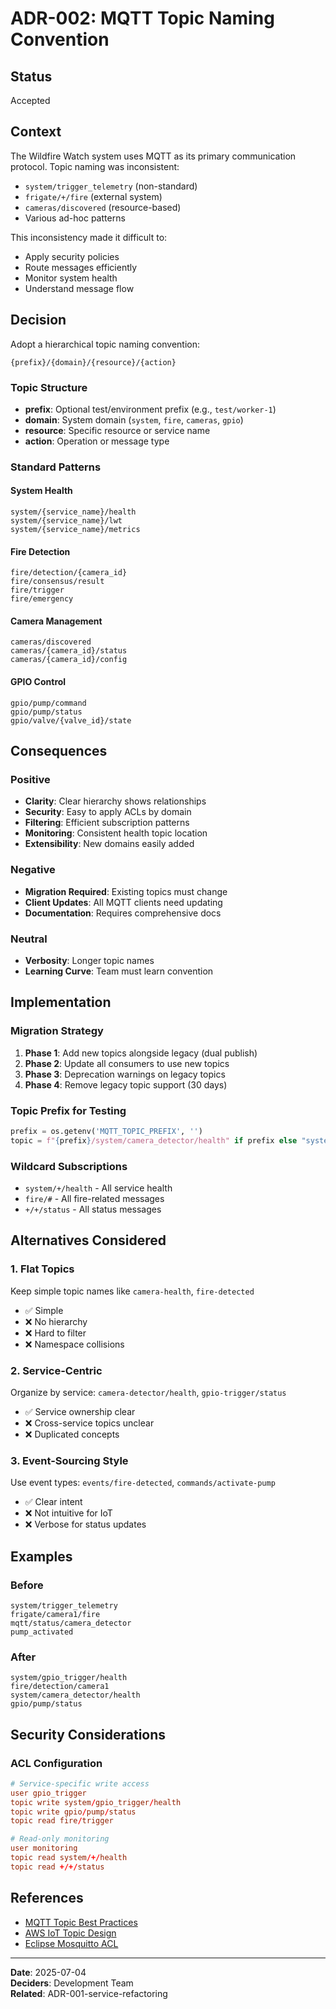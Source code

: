 # ADR-002: MQTT Topic Naming Convention

## Status
Accepted

## Context
The Wildfire Watch system uses MQTT as its primary communication protocol. Topic naming was inconsistent:
- `system/trigger_telemetry` (non-standard)
- `frigate/+/fire` (external system)
- `cameras/discovered` (resource-based)
- Various ad-hoc patterns

This inconsistency made it difficult to:
- Apply security policies
- Route messages efficiently  
- Monitor system health
- Understand message flow

## Decision
Adopt a hierarchical topic naming convention:

```
{prefix}/{domain}/{resource}/{action}
```

### Topic Structure
- **prefix**: Optional test/environment prefix (e.g., `test/worker-1`)
- **domain**: System domain (`system`, `fire`, `cameras`, `gpio`)
- **resource**: Specific resource or service name
- **action**: Operation or message type

### Standard Patterns

#### System Health
```
system/{service_name}/health
system/{service_name}/lwt
system/{service_name}/metrics
```

#### Fire Detection
```
fire/detection/{camera_id}
fire/consensus/result
fire/trigger
fire/emergency
```

#### Camera Management
```
cameras/discovered
cameras/{camera_id}/status
cameras/{camera_id}/config
```

#### GPIO Control
```
gpio/pump/command
gpio/pump/status
gpio/valve/{valve_id}/state
```

## Consequences

### Positive
- **Clarity**: Clear hierarchy shows relationships
- **Security**: Easy to apply ACLs by domain
- **Filtering**: Efficient subscription patterns
- **Monitoring**: Consistent health topic location
- **Extensibility**: New domains easily added

### Negative  
- **Migration Required**: Existing topics must change
- **Client Updates**: All MQTT clients need updating
- **Documentation**: Requires comprehensive docs

### Neutral
- **Verbosity**: Longer topic names
- **Learning Curve**: Team must learn convention

## Implementation

### Migration Strategy
1. **Phase 1**: Add new topics alongside legacy (dual publish)
2. **Phase 2**: Update all consumers to use new topics
3. **Phase 3**: Deprecation warnings on legacy topics
4. **Phase 4**: Remove legacy topic support (30 days)

### Topic Prefix for Testing
```python
prefix = os.getenv('MQTT_TOPIC_PREFIX', '')
topic = f"{prefix}/system/camera_detector/health" if prefix else "system/camera_detector/health"
```

### Wildcard Subscriptions
- `system/+/health` - All service health
- `fire/#` - All fire-related messages
- `+/+/status` - All status messages

## Alternatives Considered

### 1. Flat Topics
Keep simple topic names like `camera-health`, `fire-detected`
- ✅ Simple
- ❌ No hierarchy
- ❌ Hard to filter
- ❌ Namespace collisions

### 2. Service-Centric
Organize by service: `camera-detector/health`, `gpio-trigger/status`
- ✅ Service ownership clear
- ❌ Cross-service topics unclear
- ❌ Duplicated concepts

### 3. Event-Sourcing Style
Use event types: `events/fire-detected`, `commands/activate-pump`
- ✅ Clear intent
- ❌ Not intuitive for IoT
- ❌ Verbose for status updates

## Examples

### Before
```
system/trigger_telemetry
frigate/camera1/fire  
mqtt/status/camera_detector
pump_activated
```

### After
```
system/gpio_trigger/health
fire/detection/camera1
system/camera_detector/health
gpio/pump/status
```

## Security Considerations

### ACL Configuration
```conf
# Service-specific write access
user gpio_trigger
topic write system/gpio_trigger/health
topic write gpio/pump/status
topic read fire/trigger

# Read-only monitoring
user monitoring
topic read system/+/health
topic read +/+/status
```

## References
- [MQTT Topic Best Practices](https://www.hivemq.com/blog/mqtt-essentials-part-5-mqtt-topics-best-practices/)
- [AWS IoT Topic Design](https://docs.aws.amazon.com/iot/latest/developerguide/topics.html)
- [Eclipse Mosquitto ACL](https://mosquitto.org/documentation/authentication-methods/)

---

**Date**: 2025-07-04  
**Deciders**: Development Team  
**Related**: ADR-001-service-refactoring